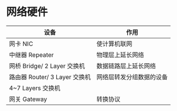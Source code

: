 # 网络硬件

| 设备                          | 作用                     |
| ----------------------------- | ------------------------ |
| 网卡 NIC                      | 使计算机联网             |
| 中继器 Repeater               | 物理层上延长网络         |
| 网桥 Bridge/ 2 Layer 交换机   | 数据链路层上延长网络     |
| 路由器 Router/ 3 Layer 交换机 | 网络层转发分组数据的设备 |
| 4~7 Layers 交换机             |                          |
| 网关 Gateway                  | 转换协议                 |

